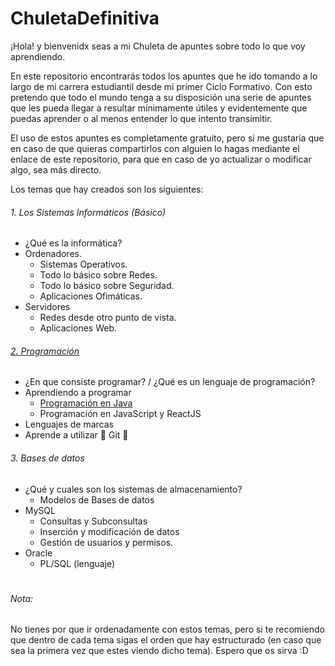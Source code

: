 # ChuletaDefinitiva

¡Hola! y bienvenidx seas a mi Chuleta de apuntes sobre todo lo que voy aprendiendo.

En este repositorio encontrarás todos los apuntes que he ido tomando a lo largo de mi carrera estudiantil desde mi primer Ciclo Formativo. Con esto pretendo que todo el mundo tenga a su disposición una serie de apuntes que les pueda llegar a resultar mínimamente útiles y evidentemente que puedas aprender o al menos entender lo que intento transimitir.

El uso de estos apuntes es completamente gratuito, pero si me gustaria que en caso de que quieras compartirlos con alguien lo hagas mediante el enlace de este repositorio, para que en caso de yo actualizar o modificar algo, sea más directo.

Los temas que hay creados son los siguientes:

###### 1. Los Sistemas Informáticos (Básico)
- ¿Qué es la informática?
- Ordenadores.
  - Sistemas Operativos.
  - Todo lo básico sobre Redes.
  - Todo lo básico sobre Seguridad.
  - Aplicaciones Ofimáticas.
- Servidores
  - Redes desde otro punto de vista.
  - Aplicaciones Web. 
###### [2. Programación](Programacion/Apartado%202%20-%20Aprendiendo%20a%20Programar/1.%20Java/0%20-%20Indice.md)

- ¿En que consiste programar? / ¿Qué es un lenguaje de programación?
- Aprendiendo a programar
    - [Programación en Java](./Programacion/Apartado%202%20-%20Aprendiendo%20a%20Programar/1.%20Java/0%20-%20Indice.md)
    - Programación en JavaScript y ReactJS
- Lenguajes de marcas
- Aprende a utilizar :star2: Git :star2:

###### 3. Bases de datos

- ¿Qué y cuales son los sistemas de almacenamiento?
  - Modelos de Bases de datos
- MySQL
    - Consultas y Subconsultas
    - Inserción y modificación de datos
    - Gestión de usuarios y permisos.
- Oracle
    - PL/SQL (lenguaje)

#
###### Nota: 
No tienes por que ir ordenadamente con estos temas, pero si te recomiendo que dentro de cada tema sigas el orden que hay estructurado (en caso que sea la primera vez que estes viendo dicho tema). Espero que os sirva :D